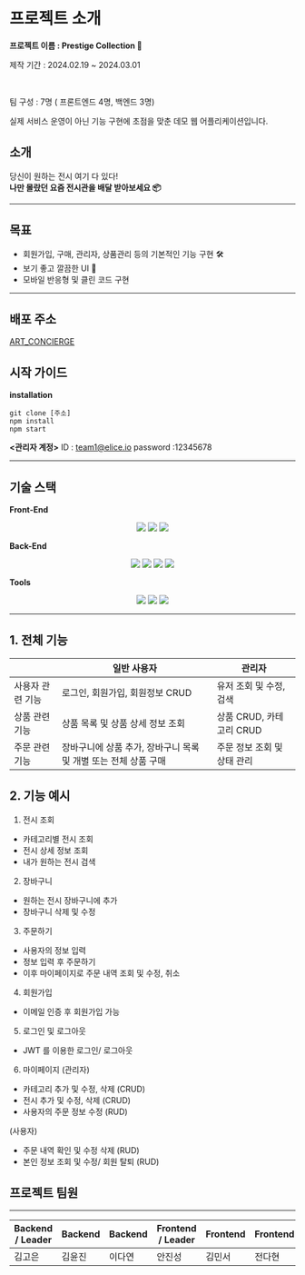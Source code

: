 # 프로젝트 소개
**프로젝트 이름 : Prestige Collection 🎫**
<p>제작 기간 : 2024.02.19 ~ 2024.03.01</p> <br>
<p>팀 구성 : 7명 ( 프론트엔드 4명, 백엔드 3명)</p>


<p> 실제 서비스 운영이 아닌 기능 구현에 초점을 맞춘 데모 웹 어플리케이션입니다.</p>



## 소개
당신이 원하는 전시 여기 다 있다!<br>
**나만 몰랐던 요즘 전시관을 배달 받아보세요 📦**

---

## 목표

- 회원가입, 구매, 관리자, 상품관리 등의 기본적인 기능 구현 🛠️
- 보기 좋고 깔끔한 UI 🎨
- 모바일 반응형 및 클린 코드 구현 

---

## 배포 주소
[ART_CONCIERGE](http://kdt-sw-8-team01.elicecoding.com/)


## 시작 가이드

**installation**
```
git clone [주소]
npm install 
npm start 
```

**<관리자 계정>**
ID : team1@elice.io
password :12345678  

---

## 기술 스택
**Front-End**
<div align="center">
	<img src="https://img.shields.io/badge/JavaScript-F7DF1E?style=flat&logo=Java&logoColor=white" />
	<img src="https://img.shields.io/badge/HTML5-E34F26?style=flat&logo=HTML5&logoColor=white" />
	<img src="https://img.shields.io/badge/CSS3-1572B6?style=flat&logo=CSS3&logoColor=white" />
</div>

**Back-End**
<div align="center">
	<img src="https://img.shields.io/badge/Node.js-339933?style=flat&logo=Node.js&logoColor=white" />
	<img src="https://img.shields.io/badge/Express-000000?style=flat&logo=Express&logoColor=white" />
	<img src="https://img.shields.io/badge/MongoDB-47A248?style=flat&logo=MongoDB&logoColor=white" />
	<img src="https://img.shields.io/badge/Mongoose-880000?style=flat&logo=Mongoose&logoColor=white" />
</div>

**Tools**
<div align="center">
	<img src="https://img.shields.io/badge/GitLab-FC6D26?style=flat&logo=GitLab&logoColor=white" />
	<img src="https://img.shields.io/badge/Notion-000000?style=flat&logo=Notion&logoColor=white" />
	<img src="https://img.shields.io/badge/Discord-5865F2?style=flat&logo=Discord&logoColor=white" />
</div>

---

## 1. 전체 기능

|  | 일반 사용자 | 관리자 |
| --- | --- | --- |
| 사용자 관련 기능 | 로그인, 회원가입, 회원정보 CRUD | 유저 조회 및 수정, 검색 |
| 상품 관련 기능 | 상품 목록 및 상품 상세 정보 조회 | 상품 CRUD, 카테고리 CRUD |
| 주문 관련 기능 | 장바구니에 상품 추가, 장바구니 목록 및 개별 또는 전체 상품 구매 | 주문 정보 조회 및 상태 관리 |

## 2. 기능 예시

1. 전시 조회 
  - 카테고리별 전시 조회 
  - 전시 상세 정보 조회 
  - 내가 원하는 전시 검색 

2. 장바구니
  - 원하는 전시 장바구니에 추가 
  - 장바구니 삭제 및 수정 

3. 주문하기 
  - 사용자의 정보 입력 
  - 정보 입력 후 주문하기 
  - 이후 마이페이지로 주문 내역 조회 및 수정, 취소 

4. 회원가입 
  - 이메일 인증 후 회원가입 가능 

5. 로그인 및 로그아웃 
  - JWT 를 이용한 로그인/ 로그아웃

6. 마이페이지 
 (관리자) 
  - 카테고리 추가 및 수정, 삭제 (CRUD)
  - 전시 추가 및 수정, 삭제 (CRUD)
  - 사용자의 주문 정보 수정 (RUD) 

 (사용자) 
 - 주문 내역 확인 및 수정 삭제 (RUD) 
 - 본인 정보 조회 및 수정/ 회원 탈퇴 (RUD) 


## 프로젝트 팀원

---

| Backend / Leader | Backend | Backend | Frontend / Leader | Frontend | Frontend | Frontend |
| --- | --- | --- | --- | --- | --- | --- |
| 김고은 | 김윤진 | 이다연 | 안진성 | 김민서 | 전다현 | 이유림 |
